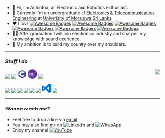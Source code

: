 - 👋 Hi, I’m Achintha, an Electronic and Robotics enthusiast.
- 🔭 Currently I'm an undergraduate of [Electronics & Telecommunication Engineering](https://ent.uom.lk/) at [Univerisity of Moratuwa](https://uom.lk/),[Sri Lanka](https://en.wikipedia.org/wiki/Sri_Lanka).
- ❤ I love [![Awesome Badges](https://img.shields.io/badge/%20-Electronics-blue)]() [![Awesome Badges](https://img.shields.io/badge/%20-Robotics-blue)]() [![Awesome Badges](https://img.shields.io/badge/%20-Industrial%20Automation-blue)]() [![Awesome Badges](https://img.shields.io/badge/%20-Automobile%20Engineering-blue)]() [![Awesome Badges](https://img.shields.io/badge/%20-Programming-blue)]() [![Awesome Badges](https://img.shields.io/badge/%20-Problem%20Solving-blue)]().
- 👨‍🎓 After graduation I will join electronics industry and sharpen my knowledge with sound exerience.
- 🎯 My ambition is to build my country over my shoulders.
<!--
- 👀 I’m interested in electronics, robotics and industrial automation
- 🌱 I’m an electronics and telecommunication engineering undergraduate
- 💞️ I’m looking to collaborate on 
- 📫 How to reach me ...  -->

---

### *Stuff I do*

<code><img height="30" src="https://upload.wikimedia.org/wikipedia/commons/c/c3/Python-logo-notext.svg"></code>
<code><img height="30" src="https://upload.wikimedia.org/wikipedia/commons/1/18/ISO_C%2B%2B_Logo.svg"></code>
<code><img height="30" src="https://github.com/bimalka98/bimalka98/blob/master/Logos/c-programming.svg"></code>
<code><img height="30" src="https://raw.githubusercontent.com/github/explore/80688e429a7d4ef2fca1e82350fe8e3517d3494d/topics/dotnet/dotnet.png"></code>
<code><img height="40" src="https://upload.wikimedia.org/wikipedia/en/thumb/3/30/Java_programming_language_logo.svg/300px-Java_programming_language_logo.svg.png"></code>
<a href="https://github.com/achintha96/github-readme-stats"><img align="right" src="https://github-readme-stats.vercel.app/api/top-langs/?username=achintha96&hide=jupyter%20notebook&layout=compact&theme=gruvbox&hide_border=true" /></a> 



<code><img height="30" src="https://upload.wikimedia.org/wikipedia/commons/2/21/Matlab_Logo.png"></code>
<code><img height="30" src="https://upload.wikimedia.org/wikipedia/commons/f/f3/Altium_Designer_logo.png"></code>
<code><img height="30" src="https://blog.digilentinc.com/wp-content/uploads/2015/01/184_multisim_app_icon_ill.png"></code>
<code><img height="30" src="https://banner2.cleanpng.com/20180328/ezw/kisspng-solidworks-computer-aided-design-3d-computer-graph-work-5abb8876c7bd12.1780632115222396068181.jpg"></code>
<code><img height="30" src="https://user-images.githubusercontent.com/27867704/37542893-13732d8a-2936-11e8-9dba-0f618abe8331.png"></code>
<code><img height="30" src="https://upload.wikimedia.org/wikipedia/commons/e/e0/Git-logo.svg"></code>
<code><img height="30" src="https://github.com/bimalka98/bimalka98/blob/master/Logos/visual-studio-code.svg"></code>
<code><img height="30" src="https://user-images.githubusercontent.com/29420733/70393939-c5821d80-19e7-11ea-8ebd-daaadd856287.png"></code> 


<!--
---

### *Current progress*
| <a href="https://github.com/achintha96/github-readme-stats"><img align="center" src="https://github-readme-stats.vercel.app/api?username=achintha96&show_icons=true&include_all_commits=true&theme=gruvbox&hide_border=true" alt="Achintha's github stats" /></a> | <a href="https://github.com/achintha96/github-readme-stats"><img align="center" src="https://github-readme-stats.vercel.app/api/top-langs/?username=achintha96&hide=jupyter%20notebook&layout=compact&theme=gruvbox&hide_border=true" /></a> |
| ------------- | ------------- |
-->
---

### *Wanna reach me?*

- Feel free to drop a line via [email](mailto:achinthasurathrathnayake@gmail.com)
- You may also find me on 
[![LinkedIn](https://img.shields.io/badge/-LinkedIn-0077B5?style=for-the-badge&logo=LinkedIn&logoColor=white)](http://www.linkedin.com/in/achintha-rathnayake) and
[![WhatsApp](https://img.shields.io/badge/WhatsApp-25D366?style=for-the-badge&logo=whatsapp&logoColor=white)](https://wa.me/94777261891/)
- Enjoy my channel [![YouTube](https://img.shields.io/youtube/channel/subscribers/UCtj9trHKqGOdOYjth2eHjqg?label=gadjet%27s%20Garage&style=social)](https://www.youtube.com/channel/UCtj9trHKqGOdOYjth2eHjqg)
<!---
- Enjoy my channel [![YouTube](https://img.shields.io/badge/YouTube-25D366?style=for-the-badge&logo=youtube&logoColor=white)](https://www.youtube.com/channel/UCtj9trHKqGOdOYjth2eHjqg)
--->


<!---
achintha96/achintha96 is a ✨ special ✨ repository because its `README.md` (this file) appears on your GitHub profile.
You can click the Preview link to take a look at your changes.
--->


<!--
<a href="https://github.com/anuraghazra/github-readme-stats">
  <img align="center" src="https://github-readme-stats.vercel.app/api?username=bimalka98&show_icons=true&theme=gruvbox&line_height=27&count_private=true&show_owner=false" />
</a>
-->
